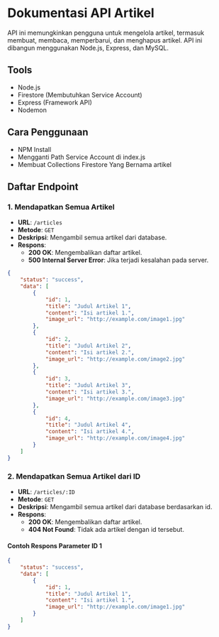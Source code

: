 # Dokumentasi API Artikel

API ini memungkinkan pengguna untuk mengelola artikel, termasuk membuat, membaca, memperbarui, dan menghapus artikel. API ini dibangun menggunakan Node.js, Express, dan MySQL.

## Tools

- Node.js
- Firestore (Membutuhkan Service Account)
- Express (Framework API)
- Nodemon

## Cara Penggunaan

- NPM Install
- Mengganti Path Service Account di index.js
- Membuat Collections Firestore Yang Bernama artikel

## Daftar Endpoint

### 1. Mendapatkan Semua Artikel

- **URL**: `/articles`
- **Metode**: `GET`
- **Deskripsi**: Mengambil semua artikel dari database.
- **Respons**:
  - **200 OK**: Mengembalikan daftar artikel.
  - **500 Internal Server Error**: Jika terjadi kesalahan pada server.

```json
{
    "status": "success",
    "data": [
        {
            "id": 1,
            "title": "Judul Artikel 1",
            "content": "Isi artikel 1.",
            "image_url": "http://example.com/image1.jpg"
        },
        {
            "id": 2,
            "title": "Judul Artikel 2",
            "content": "Isi artikel 2.",
            "image_url": "http://example.com/image2.jpg"
        },
        {
            "id": 3,
            "title": "Judul Artikel 3",
            "content": "Isi artikel 3.",
            "image_url": "http://example.com/image3.jpg"
        },
        {
            "id": 4,
            "title": "Judul Artikel 4",
            "content": "Isi artikel 4.",
            "image_url": "http://example.com/image4.jpg"
        }
    ]
}
```

### 2. Mendapatkan Semua Artikel dari ID

- **URL**: `/articles/:ID`
- **Metode**: `GET`
- **Deskripsi**: Mengambil semua artikel dari database berdasarkan id.
- **Respons**:
  - **200 OK**: Mengembalikan daftar artikel.
  - **404 Not Found**: Tidak ada artikel dengan id tersebut.

#### Contoh Respons Parameter ID 1
```json
{
    "status": "success",
    "data": [
        {
            "id": 1,
            "title": "Judul Artikel 1",
            "content": "Isi artikel 1.",
            "image_url": "http://example.com/image1.jpg"
        }
    ]
}
```
